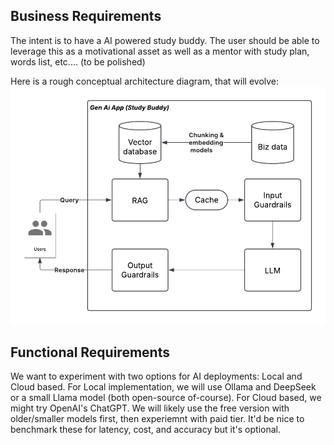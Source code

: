 ## Business Requirements 
The intent is to have a AI powered study buddy. The user should be able to leverage this as a motivational asset as well as a mentor with study plan, words list, etc.... (to be polished)

Here is a rough conceptual architecture diagram, that will evolve:
<img src="./genai-architecting.png"/>


## Functional Requirements
We want to experiment with two options for AI deployments: Local and Cloud based. For Local implementation, we will use Ollama and DeepSeek or a small Llama model (both open-source of-course). For Cloud based, we might try OpenAI's ChatGPT.
We will likely use the free version with older/smaller models first, then experiemnt with paid tier.
It'd be nice to benchmark these for latency, cost, and accuracy but it's optional. 